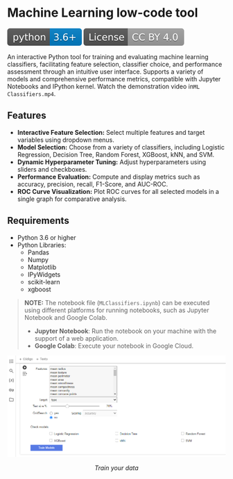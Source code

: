 # Machine Learning low-code tool 
[![](docs/img/python-3.6+-blue.svg)](https://www.python.org/downloads/) [![](docs/img/licence.svg)](LICENSE.txt)  

An interactive Python tool for training and evaluating machine learning classifiers, facilitating feature selection, classifier choice, and performance assessment through an intuitive user interface. Supports a variety of models and comprehensive performance metrics, compatible with Jupyter Notebooks and IPython kernel. Watch the demonstration video in`ML Classifiers.mp4`.


## Features

- **Interactive Feature Selection:** Select multiple features and target variables using dropdown menus.
- **Model Selection:** Choose from a variety of classifiers, including Logistic Regression, Decision Tree, Random Forest, XGBoost, kNN, and SVM.
- **Dynamic Hyperparameter Tuning:** Adjust hyperparameters using sliders and checkboxes.
- **Performance Evaluation:** Compute and display metrics such as accuracy, precision, recall, F1-Score, and AUC-ROC.
- **ROC Curve Visualization:** Plot ROC curves for all selected models in a single graph for comparative analysis.

## Requirements

- Python 3.6 or higher
- Python Libraries:
  - Pandas
  - Numpy   
  - Matplotlib
  - IPyWidgets
  - scikit-learn 
  - xgboost

> **NOTE:**
> The notebook file (`MLClassifiers.ipynb`) can be executed using different platforms for running notebooks, such as Jupyter Notebook and Google Colab.
>- **Jupyter Notebook**: Run the notebook on your machine with the support of a web application.
>- **Google Colab**: Execute your notebook in Google Cloud.

![](docs/img/ui.png)

<p align="center">
  <em>Train your data</em>
</p>
